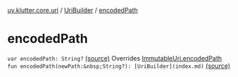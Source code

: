 [uy.klutter.core.uri](../index.md) / [UriBuilder](index.md) / [encodedPath](.)


# encodedPath
`var encodedPath: String?` [(source)](https://github.com/kohesive/klutter/blob/master/core-jdk6/src/main/kotlin/uy/klutter/core/uri/UriBuilder.kt#L120)
Overrides [ImmutableUri.encodedPath](../-immutable-uri/encoded-path.md)
`fun encodedPath(newPath:&nbsp;String?): [UriBuilder](index.md)` [(source)](https://github.com/kohesive/klutter/blob/master/core-jdk6/src/main/kotlin/uy/klutter/core/uri/UriBuilder.kt#L213)


